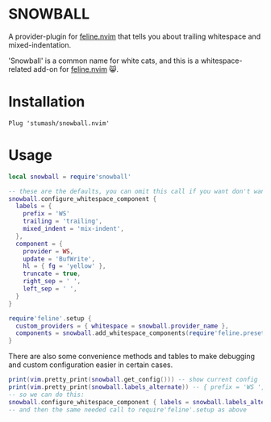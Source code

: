 # SNOWBALL

A provider-plugin for [feline.nvim](https://github.com/feline-nvim/feline.nvim) that tells you about trailing
whitespace and mixed-indentation.

'Snowball' is a common name for white cats, and this is a whitespace-related add-on for
[feline.nvim](https://github.com/feline-nvim/feline.nvim) :smile_cat:.

# Installation

```vim
Plug 'stumash/snowball.nvim'
```

# Usage

```lua
local snowball = require'snowball'

-- these are the defaults, you can omit this call if you want don't want to change them
snowball.configure_whitespace_component {
  labels = {
    prefix = 'WS'
    trailing = 'trailing',
    mixed_indent = 'mix-indent',
  },
  component = {
    provider = WS,
    update = 'BufWrite',
    hl = { fg = 'yellow' },
    truncate = true,
    right_sep = ' ',
    left_sep = ' ',
  }
}

require'feline'.setup {
  custom_providers = { whitespace = snowball.provider_name },
  components = snowball.add_whitespace_components(require'feline.presets'.default),
}
```

There are also some convenience methods and tables to make debugging and custom configuration easier in certain cases.

```lua
print(vim.pretty_print(snowball.get_config())) -- show current config
print(vim.pretty_print(snowball.labels_alternate)) -- { prefix = 'WS ', trailing = '﬋', mixed_indent = '' }
-- so we can do this:
snowball.configure_whitespace_component { labels = snowball.labels_alternate }
-- and then the same needed call to require'feline'.setup as above
```
